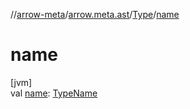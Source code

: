 //[arrow-meta](../../../index.md)/[arrow.meta.ast](../index.md)/[Type](index.md)/[name](name.md)

# name

[jvm]\
val [name](name.md): [TypeName](../-type-name/index.md)

